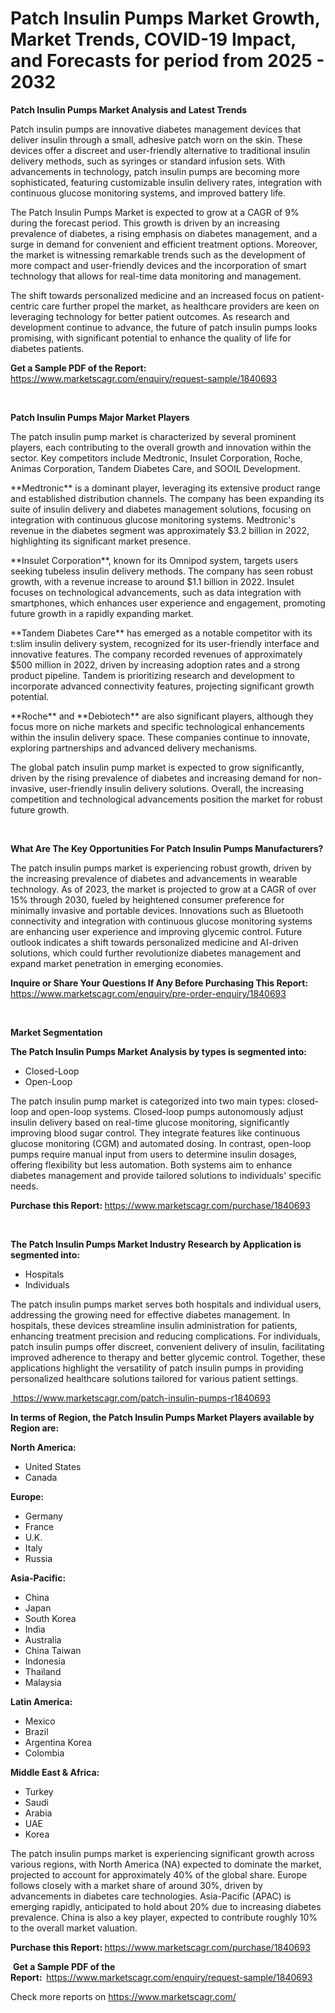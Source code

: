 <p><h1>Patch Insulin Pumps Market Growth, Market Trends, COVID-19 Impact, and Forecasts for period from 2025 - 2032</h1></p><p><strong>Patch Insulin Pumps Market Analysis and Latest Trends</strong></p>
<p><p>Patch insulin pumps are innovative diabetes management devices that deliver insulin through a small, adhesive patch worn on the skin. These devices offer a discreet and user-friendly alternative to traditional insulin delivery methods, such as syringes or standard infusion sets. With advancements in technology, patch insulin pumps are becoming more sophisticated, featuring customizable insulin delivery rates, integration with continuous glucose monitoring systems, and improved battery life.</p><p>The Patch Insulin Pumps Market is expected to grow at a CAGR of 9% during the forecast period. This growth is driven by an increasing prevalence of diabetes, a rising emphasis on diabetes management, and a surge in demand for convenient and efficient treatment options. Moreover, the market is witnessing remarkable trends such as the development of more compact and user-friendly devices and the incorporation of smart technology that allows for real-time data monitoring and management.</p><p>The shift towards personalized medicine and an increased focus on patient-centric care further propel the market, as healthcare providers are keen on leveraging technology for better patient outcomes. As research and development continue to advance, the future of patch insulin pumps looks promising, with significant potential to enhance the quality of life for diabetes patients.</p></p>
<p><strong>Get a Sample PDF of the Report:&nbsp;</strong> <a href="https://www.marketscagr.com/enquiry/request-sample/1840693?utm_campaign=2935&utm_medium=2&utm_source=Github&utm_content=ia&utm_term=26032025&utm_id=patch-insulin-pumps">https://www.marketscagr.com/enquiry/request-sample/1840693</a></p>
<p>&nbsp;</p>
<p><strong>Patch Insulin Pumps Major Market Players</strong></p>
<p><p>The patch insulin pump market is characterized by several prominent players, each contributing to the overall growth and innovation within the sector. Key competitors include Medtronic, Insulet Corporation, Roche, Animas Corporation, Tandem Diabetes Care, and SOOIL Development.</p><p>**Medtronic** is a dominant player, leveraging its extensive product range and established distribution channels. The company has been expanding its suite of insulin delivery and diabetes management solutions, focusing on integration with continuous glucose monitoring systems. Medtronic's revenue in the diabetes segment was approximately $3.2 billion in 2022, highlighting its significant market presence.</p><p>**Insulet Corporation**, known for its Omnipod system, targets users seeking tubeless insulin delivery methods. The company has seen robust growth, with a revenue increase to around $1.1 billion in 2022. Insulet focuses on technological advancements, such as data integration with smartphones, which enhances user experience and engagement, promoting future growth in a rapidly expanding market.</p><p>**Tandem Diabetes Care** has emerged as a notable competitor with its t:slim insulin delivery system, recognized for its user-friendly interface and innovative features. The company recorded revenues of approximately $500 million in 2022, driven by increasing adoption rates and a strong product pipeline. Tandem is prioritizing research and development to incorporate advanced connectivity features, projecting significant growth potential.</p><p>**Roche** and **Debiotech** are also significant players, although they focus more on niche markets and specific technological enhancements within the insulin delivery space. These companies continue to innovate, exploring partnerships and advanced delivery mechanisms.</p><p>The global patch insulin pump market is expected to grow significantly, driven by the rising prevalence of diabetes and increasing demand for non-invasive, user-friendly insulin delivery solutions. Overall, the increasing competition and technological advancements position the market for robust future growth.</p></p>
<p>&nbsp;</p>
<p><strong>What Are The Key Opportunities For Patch Insulin Pumps Manufacturers?</strong></p>
<p><p>The patch insulin pumps market is experiencing robust growth, driven by the increasing prevalence of diabetes and advancements in wearable technology. As of 2023, the market is projected to grow at a CAGR of over 15% through 2030, fueled by heightened consumer preference for minimally invasive and portable devices. Innovations such as Bluetooth connectivity and integration with continuous glucose monitoring systems are enhancing user experience and improving glycemic control. Future outlook indicates a shift towards personalized medicine and AI-driven solutions, which could further revolutionize diabetes management and expand market penetration in emerging economies.</p></p>
<p><strong>Inquire or Share Your Questions If Any Before Purchasing This Report:</strong> <a href="https://www.marketscagr.com/enquiry/pre-order-enquiry/1840693?utm_campaign=2935&utm_medium=2&utm_source=Github&utm_content=ia&utm_term=26032025&utm_id=patch-insulin-pumps">https://www.marketscagr.com/enquiry/pre-order-enquiry/1840693</a></p>
<p>&nbsp;</p>
<p><strong>Market Segmentation</strong></p>
<p><strong>The Patch Insulin Pumps Market Analysis by types is segmented into:</strong></p>
<p><ul><li>Closed-Loop</li><li>Open-Loop</li></ul></p>
<p><p>The patch insulin pump market is categorized into two main types: closed-loop and open-loop systems. Closed-loop pumps autonomously adjust insulin delivery based on real-time glucose monitoring, significantly improving blood sugar control. They integrate features like continuous glucose monitoring (CGM) and automated dosing. In contrast, open-loop pumps require manual input from users to determine insulin dosages, offering flexibility but less automation. Both systems aim to enhance diabetes management and provide tailored solutions to individuals' specific needs.</p></p>
<p><strong>Purchase this Report:&nbsp;</strong><a href="https://www.marketscagr.com/purchase/1840693?utm_campaign=2935&utm_medium=2&utm_source=Github&utm_content=ia&utm_term=26032025&utm_id=patch-insulin-pumps">https://www.marketscagr.com/purchase/1840693</a></p>
<p>&nbsp;</p>
<p><strong>The Patch Insulin Pumps Market Industry Research by Application is segmented into:</strong></p>
<p><ul><li>Hospitals</li><li>Individuals</li></ul></p>
<p><p>The patch insulin pumps market serves both hospitals and individual users, addressing the growing need for effective diabetes management. In hospitals, these devices streamline insulin administration for patients, enhancing treatment precision and reducing complications. For individuals, patch insulin pumps offer discreet, convenient delivery of insulin, facilitating improved adherence to therapy and better glycemic control. Together, these applications highlight the versatility of patch insulin pumps in providing personalized healthcare solutions tailored for various patient settings.</p></p>
<p><a href="https://www.marketscagr.com/patch-insulin-pumps-r1840693?utm_campaign=2935&utm_medium=2&utm_source=Github&utm_content=ia&utm_term=26032025&utm_id=patch-insulin-pumps">&nbsp;https://www.marketscagr.com/patch-insulin-pumps-r1840693</a></p>
<p><strong>In terms of Region, the Patch Insulin Pumps Market Players available by Region are:</strong></p>
<p>
    <p> <strong> North America: </strong>
        <ul>
            <li>United States</li>
            <li>Canada</li>
        </ul>
        </p> 
    <p> <strong> Europe: </strong>
        <ul>
            <li>Germany</li>
            <li>France</li>
            <li>U.K.</li>
            <li>Italy</li>
            <li>Russia</li>
        </ul>
        </p> 
    <p> <strong> Asia-Pacific: </strong>
        <ul>
            <li>China</li>
            <li>Japan</li>
            <li>South Korea</li>
            <li>India</li>
            <li>Australia</li>
            <li>China Taiwan</li>
            <li>Indonesia</li>
            <li>Thailand</li>
            <li>Malaysia</li>
        </ul>
        </p> 
    <p> <strong> Latin America: </strong>
        <ul>
            <li>Mexico</li>
            <li>Brazil</li>
            <li>Argentina Korea</li>
            <li>Colombia</li>
        </ul>
        </p> 
    <p> <strong> Middle East & Africa: </strong>
        <ul>
            <li>Turkey</li>
            <li>Saudi</li>
            <li>Arabia</li>
            <li>UAE</li>
            <li>Korea</li>
        </ul>
    </p>
    </p>
<p><p>The patch insulin pumps market is experiencing significant growth across various regions, with North America (NA) expected to dominate the market, projected to account for approximately 40% of the global share. Europe follows closely with a market share of around 30%, driven by advancements in diabetes care technologies. Asia-Pacific (APAC) is emerging rapidly, anticipated to hold about 20% due to increasing diabetes prevalence. China is also a key player, expected to contribute roughly 10% to the overall market valuation.</p></p>
<p><strong>Purchase this Report: </strong><a href="https://www.marketscagr.com/purchase/1840693?utm_campaign=2935&utm_medium=2&utm_source=Github&utm_content=ia&utm_term=26032025&utm_id=patch-insulin-pumps">https://www.marketscagr.com/purchase/1840693</a></p>
<p>&nbsp;<strong>Get a Sample PDF of the Report:&nbsp;&nbsp;</strong><a href="https://www.marketscagr.com/enquiry/request-sample/1840693?utm_campaign=2935&utm_medium=2&utm_source=Github&utm_content=ia&utm_term=26032025&utm_id=patch-insulin-pumps">https://www.marketscagr.com/enquiry/request-sample/1840693</a></p>
<p><strong></strong></p>
<p>Check more reports on <a href="https://www.marketscagr.com/?utm_campaign=2935&utm_medium=2&utm_source=Github&utm_content=ia&utm_term=26032025&utm_id=patch-insulin-pumps">https://www.marketscagr.com/</a></p>